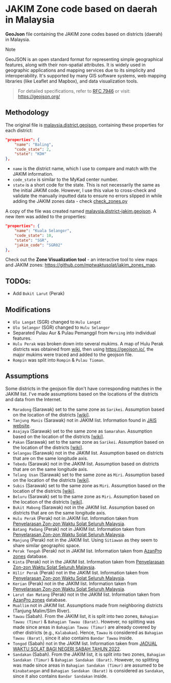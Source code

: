 # JAKIM Zone code based on daerah in Malaysia

**GeoJson** file containing the JAKIM zone codes based on districts (daerah) in Malaysia.

> [!NOTE]
> GeoJSON is an open standard format for representing simple geographical features, along with their non-spatial attributes. It is widely used in geographic applications and mapping services due to its simplicity and interoperability. It's supported by many GIS software systems, web mapping libraries (like Leaflet and Mapbox), and data visualization tools.

> For detailed specifications, refer to [RFC 7946](https://tools.ietf.org/html/rfc7946) or visit: https://geojson.org/

## Methodology

The original file is [malaysia.district.geojson](./malaysia.district.geojson), containing these properties for each district:

```json
"properties": {
    "name": "Baling",
    "code_state": 2,
    "state": "KDH"
},
```

- `name` is the district name, which I use to compare and match with the JAKIM information.
- `code_state` is similar to the MyKad center number.
- `state` is a short code for the state. This is not necessarily the same as the initial JAKIM code. However, I use this value to cross-check and validate the manually inputted data to ensure no errors slipped in while adding the JAKIM zones data - check [check_zones.py](./check_zones.py)

A copy of the file was created named [malaysia.district-jakim.geojson](./malaysia.district-jakim.geojson). A new item was added to the properties:

```json
"properties": {
    "name": "Kuala Selangor",
    "code_state": 10,
    "state": "SGR",
    "jakim_code": "SGR02"
},
```

Check out the **Zone Visualization tool** - an interactive tool to view maps and JAKIM zones: https://github.com/mptwaktusolat/jakim_zones_map.

## TODOs:

- Add `Bukit Larut` (Perak)

## Modifications

- `Ulu Langat` (SGR) changed to `Hulu Langat`
- `Ulu Selangor` (SGR) changed to `Hulu Selangor`
- Separated Pulau Aur & Pulau Pemanggil from `Mersing` into individual features.
- `Hulu Perak` was broken down into several mukims. A map of Hulu Perak districts was obtained from [wiki](https://ms.wikipedia.org/wiki/Hulu_Perak#/media/Fail:Map_of_Hulu_Perak_District,_Perak.svg), then using https://geojson.io/, the major mukims were traced and added to the geojson file.
- `Rompin` was split into `Rompin` & `Pulau Tioman`.

## Assumptions

Some districts in the geojson file don't have corresponding matches in the JAKIM list. I've made assumptions based on the locations of the districts and data from the Internet.

- `Maradong` (Sarawak) set to the same zone as `Sarikei`. Assumption based on the location of the districts [[wiki]](https://en.wikipedia.org/wiki/Meradong_District).
- `Tanjung Manis` (Sarawak) not in JAKIM list. Information found in [JAIS website](https://jais.sarawak.gov.my/web/subpage/webpage_view/150).
- `Asajaya` (Sarawak) set to the same zone as `Samarahan`. Assumption based on the location of the districts [[wiki]](https://en.wikipedia.org/wiki/Asajaya_District).
- `Pakan` (Sarawak) set to the same zone as `Sarikei`. Assumption based on the location of the districts [[wiki]](https://en.wikipedia.org/wiki/Pakan,_Sarawak).
- `Selangau` (Sarawak) not in the JAKIM list. Assumption based on districts that are on the same longitude axis.
- `Tebedu` (Sarawak) not in the JAKIM list. Assumption based on districts that are on the same longitude axis.
- `Telang Usan` (Sarawak) set to the same zone as `Miri`. Assumption based on the location of the districts [[wiki]](https://ms.wikipedia.org/wiki/Daerah_Telang_Usan).
- `Subis` (Sarawak) set to the same zone as `Miri`. Assumption based on the location of the districts [[wiki]](https://en.wikipedia.org/wiki/Subis_District).
- `Beluru` (Sarawak) set to the same zone as `Miri`. Assumption based on the location of the districts [[wiki]](https://en.wikipedia.org/wiki/Beluru_District).
- `Bukit Mabong` (Sarawak) not in the JAKIM list. Assumption based on districts that are on the same longitude axis.
- `Hulu Perak` (Perak) not in JAKIM list. Information taken from [Penyelarasan Zon-zon Waktu Solat Seluruh Malaysia](https://www.e-solat.gov.my/portalassets/files/Penyelarasan-Zon-Waktu-Solat.pdf).
- `Batang Padang` (Perak) not in JAKIM list. Information taken from [Penyelarasan Zon-zon Waktu Solat Seluruh Malaysia](https://www.e-solat.gov.my/portalassets/files/Penyelarasan-Zon-Waktu-Solat.pdf).
- `Manjung` (Perak) not in the JAKIM list. Using `Sitiawan` as they seem to share similar geographic space.
- `Perak Tengah` (Perak) not in JAKIM list. Information taken from [AzanPro zones](https://raw.githubusercontent.com/mptwaktusolat/mpt-server/main/json/zoneStatesData/azanProZones.json) database.
- `Kinta` (Perak) not in the JAKIM list. Information taken from [Penyelarasan Zon-zon Waktu Solat Seluruh Malaysia](https://www.e-solat.gov.my/portalassets/files/Penyelarasan-Zon-Waktu-Solat.pdf).
- `Hilir Perak` (Perak) not in the JAKIM list. Information taken from [Penyelarasan Zon-zon Waktu Solat Seluruh Malaysia](https://www.e-solat.gov.my/portalassets/files/Penyelarasan-Zon-Waktu-Solat.pdf).
- `Kerian` (Perak) not in the JAKIM list. Information taken from [Penyelarasan Zon-zon Waktu Solat Seluruh Malaysia](https://www.e-solat.gov.my/portalassets/files/Penyelarasan-Zon-Waktu-Solat.pdf).
- `Larut dan Matang` (Perak) not in the JAKIM list. Information taken from [AzanPro zones](https://raw.githubusercontent.com/mptwaktusolat/mpt-server/main/json/zoneStatesData/azanProZones.json) database.
- `Muallim` not in JAKIM list. Assumptions made from neighboring districts (Tanjung Malim/Slim River).
- `Tawau` (Sabah). From the JAKIM list, it is split into two zones, `Bahagian Tawau (Timur)` & `Bahagian Tawau (Barat)`. However, no splitting was made since areas in `Bahagian Tawau (Timur)` are already covered by other districts (e.g., `Kalabakan`). Hence, `Tawau` is considered as `Bahagian Tawau (Barat)`, since it also contains `Bandar Tawau` inside.
- `Tongod` (Sabah) not in the JAKIM list. Information taken from [JADUAL WAKTU SOLAT BAGI NEGERI SABAH TAHUN 2022](https://mufti.sabah.gov.my/images/laman-utama/zon-waktu-solat/Zon_Waktu_solat_2022/ZON_2.pdf).
- `Sandakan` (Sabah). From the JAKIM list, it is split into two zones, `Bahagian Sandakan (Timur)` & `Bahagian Sandakan (Barat)`. However, no splitting was made since areas in `Bahagian Sandakan (Timur)` are assumed to be `Kinabatangan` and `Bahagian Sandakan (Barat)` is considered as `Sandakan`, since it also contains `Bandar Sandakan` inside.
